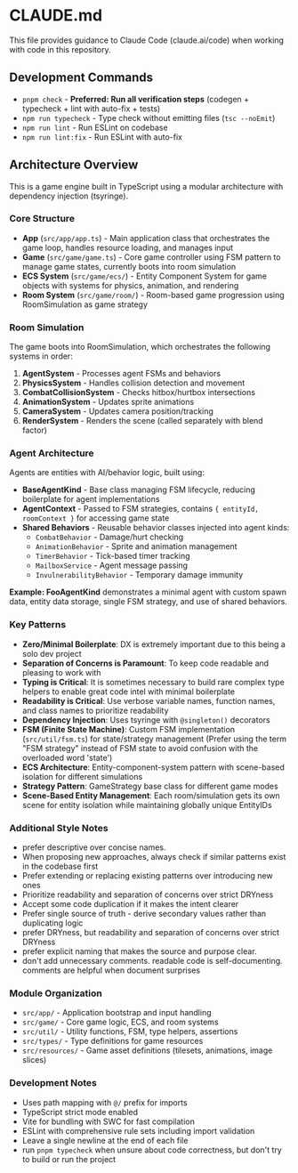 # CLAUDE.md

This file provides guidance to Claude Code (claude.ai/code) when working with code in this repository.

## Development Commands

- `pnpm check` - **Preferred: Run all verification steps** (codegen + typecheck + lint with auto-fix + tests)
- `npm run typecheck` - Type check without emitting files (`tsc --noEmit`)
- `npm run lint` - Run ESLint on codebase
- `npm run lint:fix` - Run ESLint with auto-fix

## Architecture Overview

This is a game engine built in TypeScript using a modular architecture with dependency injection (tsyringe).

### Core Structure

- **App** (`src/app/app.ts`) - Main application class that orchestrates the game loop, handles resource loading, and manages input
- **Game** (`src/game/game.ts`) - Core game controller using FSM pattern to manage game states, currently boots into room simulation
- **ECS System** (`src/game/ecs/`) - Entity Component System for game objects with systems for physics, animation, and rendering
- **Room System** (`src/game/room/`) - Room-based game progression using RoomSimulation as game strategy

### Room Simulation

The game boots into RoomSimulation, which orchestrates the following systems in order:

1. **AgentSystem** - Processes agent FSMs and behaviors
2. **PhysicsSystem** - Handles collision detection and movement
3. **CombatCollisionSystem** - Checks hitbox/hurtbox intersections
4. **AnimationSystem** - Updates sprite animations
5. **CameraSystem** - Updates camera position/tracking
6. **RenderSystem** - Renders the scene (called separately with blend factor)

### Agent Architecture

Agents are entities with AI/behavior logic, built using:

- **BaseAgentKind** - Base class managing FSM lifecycle, reducing boilerplate for agent implementations
- **AgentContext** - Passed to FSM strategies, contains `{ entityId, roomContext }` for accessing game state
- **Shared Behaviors** - Reusable behavior classes injected into agent kinds:
  - `CombatBehavior` - Damage/hurt checking
  - `AnimationBehavior` - Sprite and animation management
  - `TimerBehavior` - Tick-based timer tracking
  - `MailboxService` - Agent message passing
  - `InvulnerabilityBehavior` - Temporary damage immunity

**Example: FooAgentKind** demonstrates a minimal agent with custom spawn data, entity data storage, single FSM strategy, and use of shared behaviors.

### Key Patterns

- **Zero/Minimal Boilerplate**: DX is extremely important due to this being a solo dev project
- **Separation of Concerns is Paramount**: To keep code readable and pleasing to work with
- **Typing is Critical**: It is sometimes necessary to build rare complex type helpers to enable great code intel with minimal boilerplate
- **Readability is Critical**: Use verbose variable names, function names, and class names to prioritize readability
- **Dependency Injection**: Uses tsyringe with `@singleton()` decorators
- **FSM (Finite State Machine)**: Custom FSM implementation (`src/util/fsm.ts`) for state/strategy management (Prefer using the term "FSM strategy" instead of FSM state to avoid confusion with the overloaded word 'state')
- **ECS Architecture**: Entity-component-system pattern with scene-based isolation for different simulations
- **Strategy Pattern**: GameStrategy base class for different game modes
- **Scene-Based Entity Management**: Each room/simulation gets its own scene for entity isolation while maintaining globally unique EntityIDs

### Additional Style Notes

- prefer descriptive over concise names.
- When proposing new approaches, always check if similar patterns exist in the codebase first
- Prefer extending or replacing existing patterns over introducing new ones
- Prioritize readability and separation of concerns over strict DRYness
- Accept some code duplication if it makes the intent clearer
- Prefer single source of truth - derive secondary values rather than duplicating logic
- prefer DRYness, but readability and separation of concerns over strict DRYness
- prefer explicit naming that makes the source and purpose clear.
- don't add unnecessary comments. readable code is self-documenting. comments are helpful when document surprises

### Module Organization

- `src/app/` - Application bootstrap and input handling
- `src/game/` - Core game logic, ECS, and room systems
- `src/util/` - Utility functions, FSM, type helpers, assertions
- `src/types/` - Type definitions for game resources
- `src/resources/` - Game asset definitions (tilesets, animations, image slices)

### Development Notes

- Uses path mapping with `@/` prefix for imports
- TypeScript strict mode enabled
- Vite for bundling with SWC for fast compilation
- ESLint with comprehensive rule sets including import validation
- Leave a single newline at the end of each file
- run `pnpm typecheck` when unsure about code correctness, but don't try to build or run the project
